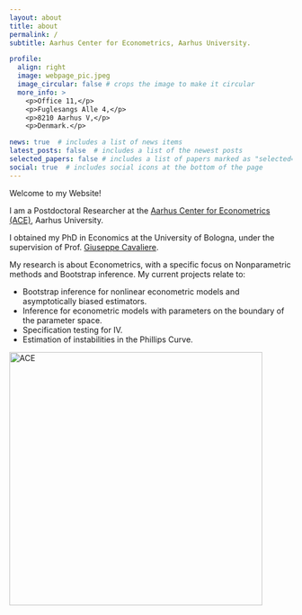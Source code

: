 ```yaml
---
layout: about
title: about
permalink: /
subtitle: Aarhus Center for Econometrics, Aarhus University.

profile:
  align: right
  image: webpage_pic.jpeg
  image_circular: false # crops the image to make it circular
  more_info: >
    <p>Office 11,</p>
    <p>Fuglesangs Alle 4,</p>
    <p>8210 Aarhus V,</p>
    <p>Denmark.</p>

news: true  # includes a list of news items
latest_posts: false  # includes a list of the newest posts
selected_papers: false # includes a list of papers marked as "selected={true}"
social: true  # includes social icons at the bottom of the page
---
```


Welcome to my Website! 

I am a Postdoctoral Researcher at the [Aarhus Center for Econometrics (ACE)](https://econ.au.dk/ace), Aarhus University.

I obtained my PhD in Economics at the University of Bologna, under the supervision of Prof. [Giuseppe Cavaliere](https://giuseppecavaliere.wixsite.com/giuseppe). 

My research is about Econometrics, with a specific focus on Nonparametric methods and Bootstrap inference. My current projects relate to:
<ul>
  <li>Bootstrap inference for nonlinear econometric models and asymptotically biased estimators.</li>
  <li>Inference for econometric models with parameters on the boundary of the parameter space.</li>
  <li>Specification testing for IV.</li>
  <li>Estimation of instabilities in the Phillips Curve.</li>
</ul>



<img src="https://edoardozanelli.github.io/03_ACE_logo_venstre_positiv.png" width="450" alt="ACE" />


